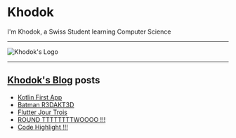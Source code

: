 # Khodok

I'm Khodok, a Swiss Student learning Computer Science

---

[khodok's logo]: https://khodok.xyz/src/img/logos/RuthinkkTooBig.png "Khodok's Logo"

![Khodok's Logo]

---

## [Khodok's Blog] posts

<!-- BLOG-POST-LIST:START -->
- [Kotlin First App](https://blog.khodok.xyz/post/kotlin-first-app/)
- [Batman R3DAKT3D](https://blog.khodok.xyz/post/batman-r3dakt3d/)
- [Flutter Jour Trois](https://blog.khodok.xyz/post/flutter-day-three/)
- [ROUND TTTTTTTTWOOOO !!!](https://blog.khodok.xyz/post/wednesday-first-round-two/)
- [Code Highlight !!!](https://blog.khodok.xyz/post/code-highlight/)
<!-- BLOG-POST-LIST:END -->

[khodok's blog]: https://khoding.github.io/Khodirect/khoBlog "Khodok's Blog"
